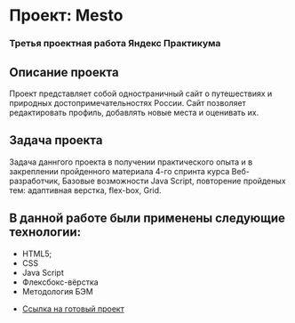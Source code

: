 # Проект: Mesto

### Третья проектная работа Яндекс Практикума

## Описание проекта
Проект представляет собой одностраничный сайт о путешествиях и природных достопримечательностях России.
Сайт позволяет редактировать профиль, добавлять новые места и оценивать их.

## Задача проекта
Задача даннгого проекта в получении практического опыта и в закреплении пройденного материала 4-го спринта 
курса Веб-разработчик, Базовые возможности Java Script, повторение пройденых тем: адаптивная верстка, flex-box, Grid. 


## В данной работе были применены следующие технологии:
- HTML5;
- CSS
- Java Script
- Флексбокс-вёрстка
- Методология БЭМ


* [Ссылка на готовый проект](https://egor-masyukov.github.io/mesto/)
